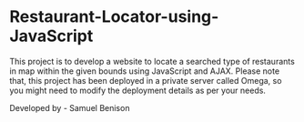 # Restaurant-Locator-using-JavaScript
This project is to develop a website to locate a searched type of restaurants in map within the given bounds using JavaScript and AJAX. Please note that, this project has been deployed in a private server called Omega, so you might need to modify the deployment details as per your needs.

Developed by - Samuel Benison
